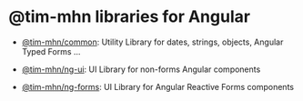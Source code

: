 # @tim-mhn libraries for Angular

- [@tim-mhn/common](https://www.npmjs.com/package/@tim-mhn/common): Utility Library for dates, strings, objects, Angular Typed Forms ...

- [@tim-mhn/ng-ui](https://www.npmjs.com/package/@tim-mhn/ng-ui): UI Library for non-forms Angular components
- [@tim-mhn/ng-forms](https://www.npmjs.com/package/@tim-mhn/ng-forms): UI Library for Angular Reactive Forms components

